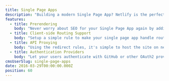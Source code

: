 ```yaml
---
title: Single Page Apps
description: "Building a modern Single Page App? Netlify is the perfect deployment platform whether you're on React, Angular, Ember or your own homebrewed framework."
features:
  - title: Prerendering
    body: "Never worry about SEO for your Single Page App again by adding netlify's prerendering backend with a one-click setup. [Read all about prerendering in our documentation](https://www.netlify.com/docs/prerendering)"
  - title: Client-side Routing Support
    body: "Setup a simple rule to make your single page app handle routing. This way all requests that don't match a static file will serve your index file, so your router can handle them client side. [Read all about history pushstate support in our docs](https://www.netlify.com/docs/redirects#history-pushstate-and-single-page-apps)"
  - title: API Proxying
    body: "Using the redirect rules, it's simple to host the site on netlify while routing all API calls to your own backend. Now, you don't have to worry about CORS. [See Redirects docs](/docs/redirects.html)"
  - title: Authentication Providers
    body: "Let your users authenticate with GitHub or other OAuth2 providers without any backend. [Read OAuth Provider docs](https://www.netlify.com/docs/authentication-providers)"
cmsUserSlug: single-page-apps
date: 2016-03-29T00:00:00.000Z
position: 60
---
```

